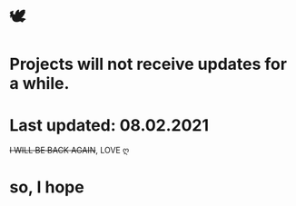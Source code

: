 # 🕊        
                  
  # Projects will not receive updates for a while.
# Last updated: 08.02.2021 

~~I WILL BE BACK AGAIN~~, LOVE ღ 
     
   # so, I hope
